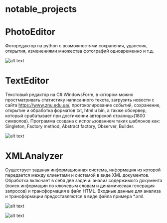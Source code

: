 ﻿# notable_projects
# PhotoEditor
Фоторедактор на python c возможностями  сохранения, удаления, открытия, изменениями множества фотографий одновременно и т.д.

![alt text](https://i.imgur.com/EXHWe48.png)
# TextEditor
Текстовый редактор на С# WindowsForm, в котором можно простматривать статистику написанного текста, загрузить новости с сайта https://www.znu.edu.ua/, протоколирование событий, сохранение, открытие и обработка форматов txt, html и bin, а также обсервер, который срабатывает при достижении авторской страницы(1800 символов). Программа создана с использованием таких шаблонов как: Singleton, Factory method, Abstract factory, Observer, Builder.

![alt text](https://i.imgur.com/5PETjXN.png)

# XMLAnalyzer
Существует заданая информационная система, информация из которой передается между клиентами и системой в виде XML документов. Обработка включает в себя две задачи: анализ содержимого документа (поиск информации по ключевым словам и динамическая генерация запросов) и трансформация в файл HTML. Входные данные для анализа и трансформации предоставляются в виде файла примера *.xml.

![alt text](https://i.imgur.com/Ny4NGMK.png)

![alt text](https://i.imgur.com/yu5HY3P.png)
